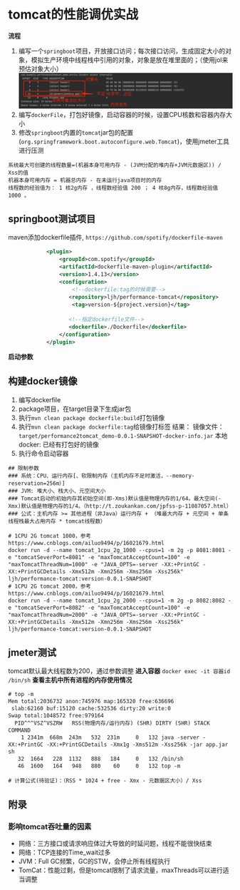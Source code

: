 # tomcat的性能调优实战
**流程**
1. 编写一个`springboot`项目，开放接口访问；每次接口访问，生成固定大小的对象，模拟生产环境中线程栈中引用的对象，对象是放在堆里面的；（使用jol来预估对象大小）
   ![img.png](img/img.png)
2. 编写`dockerFile`，打包好镜像，启动容器的时候，设置CPU核数和容器内存大小
3. 修改`springboot`内置的`tomcat`jar包的配置(`org.springframework.boot.autoconfigure.web.Tomcat`)，使用jmeter工具进行压测
```
系统最大可创建的线程数量=(机器本身可用内存 - (JVM分配的堆内存+JVM元数据区)) / Xss的值
机器本身可用内存 = 机器总内存 - 在未运行java项目时的内存
线程数的经验值为： 1 核2g内存 ，线程数经验值 200 ； 4 核8g内存，线程数经验值 1000 。
```

## springboot测试项目
maven添加dockerfile插件, `https://github.com/spotify/dockerfile-maven`
```xml
			<plugin>
                <groupId>com.spotify</groupId>
                <artifactId>dockerfile-maven-plugin</artifactId>
                <version>1.4.13</version>
                <configuration>
					<!--dockerfile:tag的时候需要-->
                   <repository>ljh/performance-tomcat</repository>
					<tag>version-${project.version}</tag>

                   <!--指定dockerfile文件-->
                   <dockerfile>./Dockerfile</dockerfile>
				</configuration>
            </plugin>
```

**启动参数**

## 构建docker镜像
1. 编写dockerfile
2. package项目，在target目录下生成jar包
3. 执行`mvn clean package dockerfile:build`打包镜像
4. 执行`mvn clean package dockerfile:tag`给镜像打标签
   结果：
      镜像文件：`target/performance2tomcat_demo-0.0.1-SNAPSHOT-docker-info.jar`
      本地docker: 已经有打包好的镜像
5. 执行命令启动容器
```shell
## 限制参数
### 系统：CPU、运行内存[、软限制内存（主机内存不足时激活，--memory-reservation=256m）]
### JVM: 堆大小、栈大小、元空间大小
### Tomcat启动的初始内存其初始空间(即-Xms)默认值是物理内存的1/64。最大空间(-Xmx)默认值是物理内存的1/4。（http://t.zoukankan.com/jpfss-p-11087057.html）
### 公式：主机内存 >= 其他进程（非Java）运行内存 + （堆最大内存 + 元空间 + 单条线程栈最大占用内存 * tomcat线程数）

# 1CPU 2G tomcat 1000，参考https://www.cnblogs.com/ailuo9494/p/16021679.html
docker run -d --name tomcat_1cpu_2g_1000 --cpus=1 -m 2g -p 8081:8081 -e "tomcatSeverPort=8081" -e "maxTomcatAcceptCount=100" -e "maxTomcatThreadNum=1000" -e "JAVA_OPTS=-server -XX:+PrintGC -XX:+PrintGCDetails -Xmx512m -Xmn256m -Xms256m -Xss256k" ljh/performance-tomcat:version-0.0.1-SNAPSHOT
# 1CPU 2G tomcat 2000，参考https://www.cnblogs.com/ailuo9494/p/16021679.html
docker run -d --name tomcat_1cpu_2g_2000 --cpus=1 -m 2g -p 8082:8082 -e "tomcatSeverPort=8082" -e "maxTomcatAcceptCount=100" -e "maxTomcatThreadNum=2000" -e "JAVA_OPTS=-server -XX:+PrintGC -XX:+PrintGCDetails -Xmx512m -Xmn256m -Xms256m -Xss256k" ljh/performance-tomcat:version-0.0.1-SNAPSHOT
```

## jmeter测试
tomcat默认最大线程数为200，通过参数调整
**进入容器**
`docker exec -it 容器id /bin/sh`
**查看主机中所有进程的内存使用情况**
```shell
# top -m
Mem total:2036732 anon:745976 map:165320 free:636696
 slab:62160 buf:15120 cache:532536 dirty:20 write:0
Swap total:1048572 free:979164
  PID^^^VSZ^VSZRW   RSS(物理内存/运行内存) (SHR) DIRTY (SHR) STACK COMMAND
    1 2341m  668m  243m   532  231m     0   132 java -server -XX:+PrintGC -XX:+PrintGCDetails -Xmx1g -Xms512m -Xss256k -jar app.jar sh
   32  1664   228  1132   888   184     0   132 /bin/sh
   46  1600   164   948   880    60     0   132 top -m

# 计算公式(待验证)：（RSS * 1024 + free - Xmx - 元数据区大小）/ Xss
```

## 附录
### 影响tomcat吞吐量的因素
- 网络：三方接口或请求响应体过大导致的时延问题，线程不能很快结束
- 网络：TCP连接的Time_wait过多
- JVM：Full GC频繁，GC的STW，会停止所有线程执行
- TomCat：性能过剩，但是tomcat限制了请求流量，maxThreads可以进行适当调整